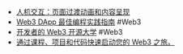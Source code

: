 - [人机交互：页面过渡动画和内容呈现](https://innei.in/posts/design/page-transition-animation-and-lcp)
- [Web3 DApp 最佳编程实践指南](https://guoyu.mirror.xyz/RD-xkpoxasAU7x5MIJmiCX4gll3Cs0pAd5iM258S1Ek) #Web3
- [开发者的 Web3 开源大学](https://www.wtf.academy/) #Web3
- [通过课程、项目和代码快速启动您的 Web3 之旅。](https://www.alchemy.com/university)